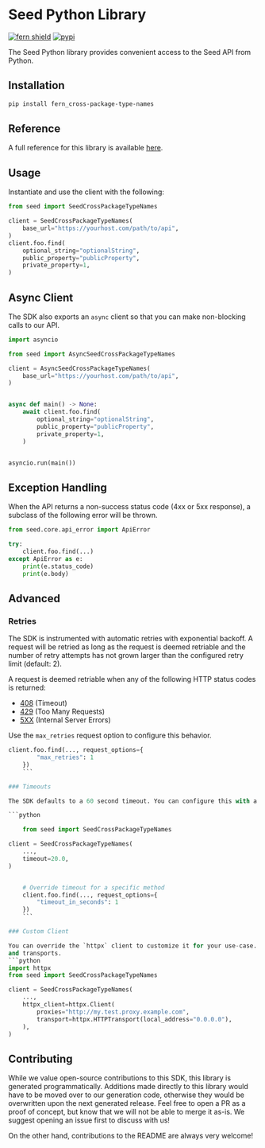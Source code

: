# Seed Python Library

[![fern shield](https://img.shields.io/badge/%F0%9F%8C%BF-Built%20with%20Fern-brightgreen)](https://buildwithfern.com?utm_source=github&utm_medium=github&utm_campaign=readme&utm_source=Seed%2FPython)
[![pypi](https://img.shields.io/pypi/v/fern_cross-package-type-names)](https://pypi.python.org/pypi/fern_cross-package-type-names)

The Seed Python library provides convenient access to the Seed API from Python.

## Installation

```sh
pip install fern_cross-package-type-names
```

## Reference

A full reference for this library is available [here](./reference.md).

## Usage

Instantiate and use the client with the following:

```python
from seed import SeedCrossPackageTypeNames

client = SeedCrossPackageTypeNames(
    base_url="https://yourhost.com/path/to/api",
)
client.foo.find(
    optional_string="optionalString",
    public_property="publicProperty",
    private_property=1,
)
```

## Async Client

The SDK also exports an `async` client so that you can make non-blocking calls to our API.

```python
import asyncio

from seed import AsyncSeedCrossPackageTypeNames

client = AsyncSeedCrossPackageTypeNames(
    base_url="https://yourhost.com/path/to/api",
)


async def main() -> None:
    await client.foo.find(
        optional_string="optionalString",
        public_property="publicProperty",
        private_property=1,
    )


asyncio.run(main())
```

## Exception Handling

When the API returns a non-success status code (4xx or 5xx response), a subclass of the following error
will be thrown.

```python
from seed.core.api_error import ApiError

try:
    client.foo.find(...)
except ApiError as e:
    print(e.status_code)
    print(e.body)
```

## Advanced

### Retries

The SDK is instrumented with automatic retries with exponential backoff. A request will be retried as long
as the request is deemed retriable and the number of retry attempts has not grown larger than the configured
retry limit (default: 2).

A request is deemed retriable when any of the following HTTP status codes is returned:

- [408](https://developer.mozilla.org/en-US/docs/Web/HTTP/Status/408) (Timeout)
- [429](https://developer.mozilla.org/en-US/docs/Web/HTTP/Status/429) (Too Many Requests)
- [5XX](https://developer.mozilla.org/en-US/docs/Web/HTTP/Status/500) (Internal Server Errors)

Use the `max_retries` request option to configure this behavior.

```python
client.foo.find(..., request_options={
        "max_retries": 1
    })
    ```

### Timeouts

The SDK defaults to a 60 second timeout. You can configure this with a timeout option at the client or request level.

```python

    from seed import SeedCrossPackageTypeNames

client = SeedCrossPackageTypeNames(
    ...,
    timeout=20.0,
)


    # Override timeout for a specific method
    client.foo.find(..., request_options={
        "timeout_in_seconds": 1
    })
    ```

### Custom Client

You can override the `httpx` client to customize it for your use-case. Some common use-cases include support for proxies
and transports.
```python
import httpx
from seed import SeedCrossPackageTypeNames

client = SeedCrossPackageTypeNames(
    ...,
    httpx_client=httpx.Client(
        proxies="http://my.test.proxy.example.com",
        transport=httpx.HTTPTransport(local_address="0.0.0.0"),
    ),
)
```

## Contributing

While we value open-source contributions to this SDK, this library is generated programmatically.
Additions made directly to this library would have to be moved over to our generation code,
otherwise they would be overwritten upon the next generated release. Feel free to open a PR as
a proof of concept, but know that we will not be able to merge it as-is. We suggest opening
an issue first to discuss with us!

On the other hand, contributions to the README are always very welcome!

